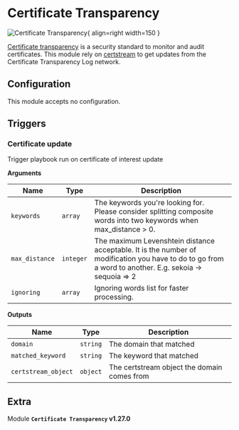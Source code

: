 # Certificate Transparency

![Certificate Transparency](/assets/playbooks/library/certificate-transparency.png){ align=right width=150 }

[Certificate transparency](https://certificate.transparency.dev/) is a security standard to monitor and audit certificates. This module rely on [certstream](https://certstream.calidog.io/) to get updates from the Certificate Transparency Log network.

## Configuration

This module accepts no configuration.

## Triggers

### Certificate update

Trigger playbook run on certificate of interest update

**Arguments**

| Name      |  Type   |  Description  |
| --------- | ------- | --------------------------- |
| `keywords` | `array` | The keywords you're looking for. Please consider splitting composite words into two keywords when max_distance > 0. |
| `max_distance` | `integer` | The maximum Levenshtein distance acceptable. It is the number of modification you have to do to go from a word to another. E.g. sekoia -> sequoia => 2 |
| `ignoring` | `array` | Ignoring words list for faster processing. |


**Outputs**

| Name      |  Type   |  Description  |
| --------- | ------- | --------------------------- |
| `domain` | `string` | The domain that matched |
| `matched_keyword` | `string` | The keyword that matched |
| `certstream_object` | `object` | The certstream object the domain comes from |


## Extra

Module **`Certificate Transparency` v1.27.0**